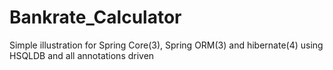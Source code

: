Bankrate_Calculator
===================

Simple illustration for Spring Core(3), Spring ORM(3) and hibernate(4) using HSQLDB and all annotations driven

